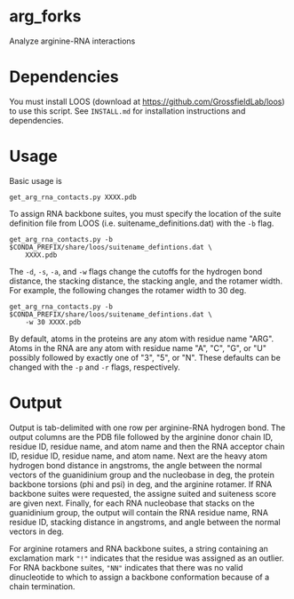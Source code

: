 # arg_forks
Analyze arginine-RNA interactions

# Dependencies
You must install LOOS (download at https://github.com/GrossfieldLab/loos) to 
use this script. See `INSTALL.md` for installation instructions and dependencies.

# Usage
Basic usage is

    get_arg_rna_contacts.py XXXX.pdb

To assign RNA backbone suites, you must specify the location of the suite 
definition file from LOOS (i.e. suitename_definitions.dat) with the `-b` flag.

    get_arg_rna_contacts.py -b $CONDA_PREFIX/share/loos/suitename_defintions.dat \
        XXXX.pdb

The `-d`, `-s`, `-a`, and `-w` flags change the cutoffs for the hydrogen bond 
distance, the stacking distance, the stacking angle, and the rotamer width. For 
example, the following changes the rotamer width to 30 deg.

    get_arg_rna_contacts.py -b $CONDA_PREFIX/share/loos/suitename_defintions.dat \
        -w 30 XXXX.pdb

By default, atoms in the proteins are any atom with residue name "ARG". Atoms in 
the RNA are any atom with residue name "A", "C", "G", or "U" possibly followed 
by exactly one of "3", "5", or "N". These defaults can be changed with the `-p` 
and `-r` flags, respectively.

# Output
Output is tab-delimited with one row per arginine-RNA hydrogen bond. The output 
columns are the PDB file followed by the arginine donor chain ID, residue ID, 
residue name, and atom name and then the RNA acceptor chain ID, residue ID, 
residue name, and atom name. Next are the heavy atom hydrogen bond distance in 
angstroms, the angle between the normal vectors of the guanidinium group and the 
nucleobase in deg, the protein backbone torsions (phi and psi) in deg, and the 
arginine rotamer. If RNA backbone suites were requested, the assigne suited and 
suiteness score are given next. Finally, for each RNA nucleobase that stacks on 
the guanidinium group, the output will contain the RNA residue name, RNA residue 
ID, stacking distance in angstroms, and angle between the normal vectors in deg.

For arginine rotamers and RNA backbone suites, a string containing an 
exclamation mark `"!"` indicates that the residue was assigned as an outlier. 
For RNA backbone suites, `"NN"` indicates that there was no valid dinucleotide 
to which to assign a backbone conformation because of a chain termination.
